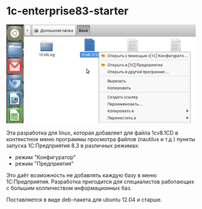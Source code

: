 
# 1c-enterprise83-starter

![Скрин 1c-enterprise83-starter](/plus/scr.png?raw=true "Скрин 1c-enterprise83-starter")

Эта разработка для linux, которая добавляет для файла 1cv8.1CD в контекстное меню программы просмотра файлов (nautilus и т.д ) пункты запуска 1С:Предприятия 8.3 в различных режимах:
* режим "Конфигуратор"
* режим "Предприятия"

Это даёт возможность не добавлять каждую базу в меню 1С:Предприятия. Разработка пригодится для специалистов работающих с большим колличеством информационных баз.

Поставляется в виде deb-пакета для ubuntu 12.04 и старше.
